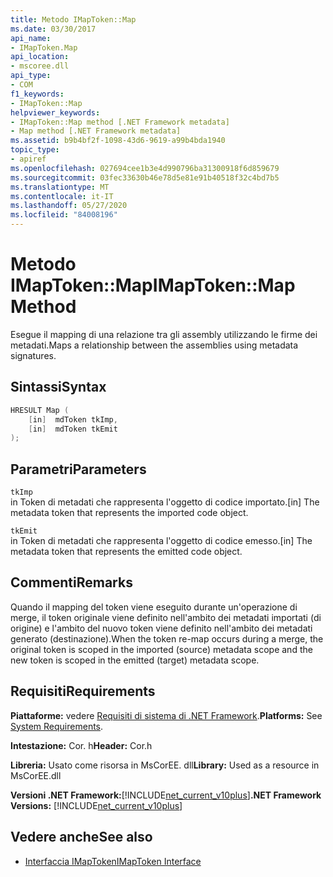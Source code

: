 ```yaml
---
title: Metodo IMapToken::Map
ms.date: 03/30/2017
api_name:
- IMapToken.Map
api_location:
- mscoree.dll
api_type:
- COM
f1_keywords:
- IMapToken::Map
helpviewer_keywords:
- IMapToken::Map method [.NET Framework metadata]
- Map method [.NET Framework metadata]
ms.assetid: b9b4bf2f-1098-43d6-9619-a99b4bda1940
topic_type:
- apiref
ms.openlocfilehash: 027694cee1b3e4d990796ba31300918f6d859679
ms.sourcegitcommit: 03fec33630b46e78d5e81e91b40518f32c4bd7b5
ms.translationtype: MT
ms.contentlocale: it-IT
ms.lasthandoff: 05/27/2020
ms.locfileid: "84008196"
---
```

# <a name="imaptokenmap-method"></a><span data-ttu-id="2db94-102">Metodo IMapToken::Map</span><span class="sxs-lookup"><span data-stu-id="2db94-102">IMapToken::Map Method</span></span>
<span data-ttu-id="2db94-103">Esegue il mapping di una relazione tra gli assembly utilizzando le firme dei metadati.</span><span class="sxs-lookup"><span data-stu-id="2db94-103">Maps a relationship between the assemblies using metadata signatures.</span></span>  
  
## <a name="syntax"></a><span data-ttu-id="2db94-104">Sintassi</span><span class="sxs-lookup"><span data-stu-id="2db94-104">Syntax</span></span>  
  
```cpp  
HRESULT Map (  
    [in]  mdToken tkImp,
    [in]  mdToken tkEmit  
);  
```  
  
## <a name="parameters"></a><span data-ttu-id="2db94-105">Parametri</span><span class="sxs-lookup"><span data-stu-id="2db94-105">Parameters</span></span>  
 `tkImp`  
 <span data-ttu-id="2db94-106">in Token di metadati che rappresenta l'oggetto di codice importato.</span><span class="sxs-lookup"><span data-stu-id="2db94-106">[in] The metadata token that represents the imported code object.</span></span>  
  
 `tkEmit`  
 <span data-ttu-id="2db94-107">in Token di metadati che rappresenta l'oggetto di codice emesso.</span><span class="sxs-lookup"><span data-stu-id="2db94-107">[in] The metadata token that represents the emitted code object.</span></span>  
  
## <a name="remarks"></a><span data-ttu-id="2db94-108">Commenti</span><span class="sxs-lookup"><span data-stu-id="2db94-108">Remarks</span></span>  
 <span data-ttu-id="2db94-109">Quando il mapping del token viene eseguito durante un'operazione di merge, il token originale viene definito nell'ambito dei metadati importati (di origine) e l'ambito del nuovo token viene definito nell'ambito dei metadati generato (destinazione).</span><span class="sxs-lookup"><span data-stu-id="2db94-109">When the token re-map occurs during a merge, the original token is scoped in the imported (source) metadata scope and the new token is scoped in the emitted (target) metadata scope.</span></span>  
  
## <a name="requirements"></a><span data-ttu-id="2db94-110">Requisiti</span><span class="sxs-lookup"><span data-stu-id="2db94-110">Requirements</span></span>  
 <span data-ttu-id="2db94-111">**Piattaforme:** vedere [Requisiti di sistema di .NET Framework](../../get-started/system-requirements.md).</span><span class="sxs-lookup"><span data-stu-id="2db94-111">**Platforms:** See [System Requirements](../../get-started/system-requirements.md).</span></span>  
  
 <span data-ttu-id="2db94-112">**Intestazione:** Cor. h</span><span class="sxs-lookup"><span data-stu-id="2db94-112">**Header:** Cor.h</span></span>  
  
 <span data-ttu-id="2db94-113">**Libreria:** Usato come risorsa in MsCorEE. dll</span><span class="sxs-lookup"><span data-stu-id="2db94-113">**Library:** Used as a resource in MsCorEE.dll</span></span>  
  
 <span data-ttu-id="2db94-114">**Versioni .NET Framework:**[!INCLUDE[net_current_v10plus](../../../../includes/net-current-v10plus-md.md)]</span><span class="sxs-lookup"><span data-stu-id="2db94-114">**.NET Framework Versions:** [!INCLUDE[net_current_v10plus](../../../../includes/net-current-v10plus-md.md)]</span></span>  
  
## <a name="see-also"></a><span data-ttu-id="2db94-115">Vedere anche</span><span class="sxs-lookup"><span data-stu-id="2db94-115">See also</span></span>

- [<span data-ttu-id="2db94-116">Interfaccia IMapToken</span><span class="sxs-lookup"><span data-stu-id="2db94-116">IMapToken Interface</span></span>](imaptoken-interface.md)
